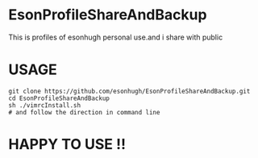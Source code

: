 # EsonProfileShareAndBackup
This is profiles of esonhugh personal use.and i share with public

# USAGE
```
git clone https://github.com/esonhugh/EsonProfileShareAndBackup.git
cd EsonProfileShareAndBackup
sh ./vimrcInstall.sh
# and follow the direction in command line

```

# HAPPY TO USE !!
